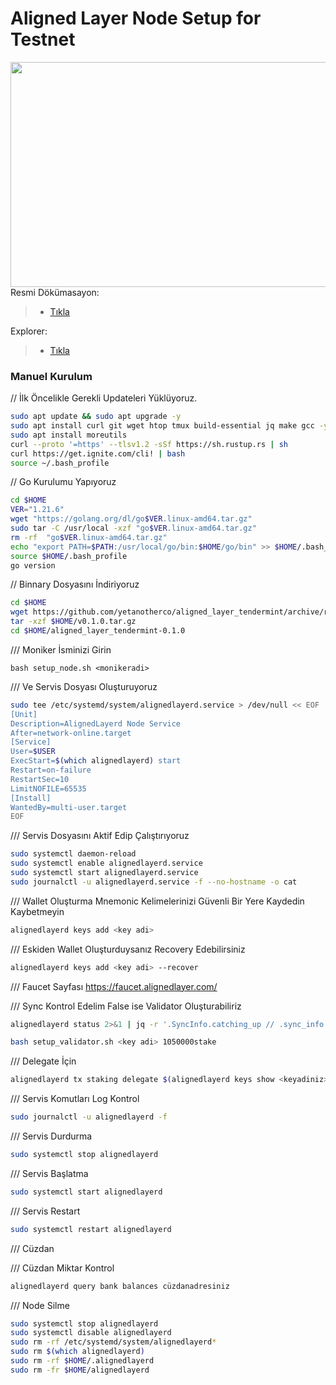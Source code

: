 <div>
<h1 align="left" style="display: flex;"> Aligned Layer Node Setup for Testnet </h1>
<img src="https://i.hizliresim.com/81hxrzx.jpeg"  style="float: right;" width="1080" height="360"></img>
</div>

Resmi Dökümasayon:
>- [Tıkla](https://github.com/yetanotherco/aligned_layer_tendermint/tree/v0.1.0?tab=readme-ov-file#node-setup)

Explorer:
>- [Tıkla](https://explorer.alignedlayer.com/alignedlayer/staking/alignedvaloper1k4ghu260drcw4zuspjdwpfttwa9g2k7j9qhkkt)





### Manuel Kurulum

// İlk Öncelikle Gerekli Updateleri Yüklüyoruz.

~~~bash
sudo apt update && sudo apt upgrade -y
sudo apt install curl git wget htop tmux build-essential jq make gcc -y
sudo apt install moreutils
curl --proto '=https' --tlsv1.2 -sSf https://sh.rustup.rs | sh
curl https://get.ignite.com/cli! | bash
source ~/.bash_profile

~~~


// Go Kurulumu Yapıyoruz

~~~bash
cd $HOME
VER="1.21.6"
wget "https://golang.org/dl/go$VER.linux-amd64.tar.gz"
sudo tar -C /usr/local -xzf "go$VER.linux-amd64.tar.gz"
rm -rf  "go$VER.linux-amd64.tar.gz"
echo "export PATH=$PATH:/usr/local/go/bin:$HOME/go/bin" >> $HOME/.bash_profile
source $HOME/.bash_profile
go version
~~~

// Binnary Dosyasını İndiriyoruz

~~~bash
cd $HOME
wget https://github.com/yetanotherco/aligned_layer_tendermint/archive/refs/tags/v0.1.0.tar.gz
tar -xzf $HOME/v0.1.0.tar.gz
cd $HOME/aligned_layer_tendermint-0.1.0

~~~

/// Moniker İsminizi Girin
~~~
bash setup_node.sh <monikeradi>
~~~


/// Ve Servis Dosyası Oluşturuyoruz

~~~bash
sudo tee /etc/systemd/system/alignedlayerd.service > /dev/null << EOF
[Unit]
Description=AlignedLayerd Node Service
After=network-online.target
[Service]
User=$USER
ExecStart=$(which alignedlayerd) start
Restart=on-failure
RestartSec=10
LimitNOFILE=65535
[Install]
WantedBy=multi-user.target
EOF
~~~

/// Servis Dosyasını Aktif Edip Çalıştırıyoruz

~~~bash
sudo systemctl daemon-reload
sudo systemctl enable alignedlayerd.service
sudo systemctl start alignedlayerd.service
sudo journalctl -u alignedlayerd.service -f --no-hostname -o cat
~~~

/// Wallet Oluşturma
Mnemonic Kelimelerinizi Güvenli Bir Yere Kaydedin Kaybetmeyin

~~~bash
alignedlayerd keys add <key adi>
~~~

/// Eskiden Wallet Oluşturduysanız Recovery Edebilirsiniz

~~~bash
alignedlayerd keys add <key adi> --recover
~~~

/// Faucet Sayfası
https://faucet.alignedlayer.com/


/// Sync Kontrol Edelim False ise Validator Oluşturabiliriz

~~~bash
alignedlayerd status 2>&1 | jq -r '.SyncInfo.catching_up // .sync_info.catching_up'

bash setup_validator.sh <key adi> 1050000stake
~~~

/// Delegate İçin

~~~bash
alignedlayerd tx staking delegate $(alignedlayerd keys show <keyadiniz> --bech val -a) 1050000stake --from <keyadi> --chain-id alignedlayer --gas-prices 0.1stake --gas-adjustment 1.5 --gas auto -y
~~~  



/// Servis Komutları
Log Kontrol

~~~bash
sudo journalctl -u alignedlayerd -f
~~~

/// Servis Durdurma

~~~bash
sudo systemctl stop alignedlayerd
~~~

/// Servis Başlatma

~~~bash
sudo systemctl start alignedlayerd
~~~

/// Servis Restart

~~~bash
sudo systemctl restart alignedlayerd
~~~

/// Cüzdan

/// Cüzdan Miktar Kontrol

~~~bash
alignedlayerd query bank balances cüzdanadresiniz
~~~


/// Node Silme

~~~bash
sudo systemctl stop alignedlayerd
sudo systemctl disable alignedlayerd
sudo rm -rf /etc/systemd/system/alignedlayerd*
sudo rm $(which alignedlayerd)
sudo rm -rf $HOME/.alignedlayerd
sudo rm -fr $HOME/alignedlayerd
~~~

